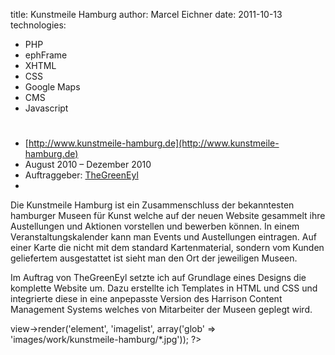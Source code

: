 title: Kunstmeile Hamburg
author: Marcel Eichner
date: 2011-10-13
technologies:
  - PHP
  - ephFrame
  - XHTML
  - CSS
  - Google Maps
  - CMS
  - Javascript

# <?= $pageTitle ?>

* [http://www.kunstmeile-hamburg.de](http://www.kunstmeile-hamburg.de)
* August 2010 – Dezember 2010
* Auftraggeber: [TheGreenEyl](http://www.thegreeneyl.com/)
* <?= implode(', ', $technologies); ?>  

Die Kunstmeile Hamburg ist ein Zusammenschluss der bekanntesten hamburger
Museen für Kunst welche auf der neuen Website gesammelt ihre Austellungen
und Aktionen vorstellen und bewerben können. In einem Veranstaltungskalender
kann man Events und Austellungen eintragen. Auf einer Karte die nicht mit dem
standard Kartenmaterial, sondern vom Kunden geliefertem ausgestattet ist sieht
man den Ort der jeweiligen Museen.

Im Auftrag von TheGreenEyl setzte ich auf Grundlage eines Designs die komplette
Website um. Dazu erstellte ich Templates in HTML und CSS und integrierte diese
in eine anpepasste Version des Harrison Content Management Systems welches
von Mitarbeiter der Museen geplegt wird.

<?= $this->view->render('element', 'imagelist', array('glob' => 'images/work/kunstmeile-hamburg/*.jpg')); ?>